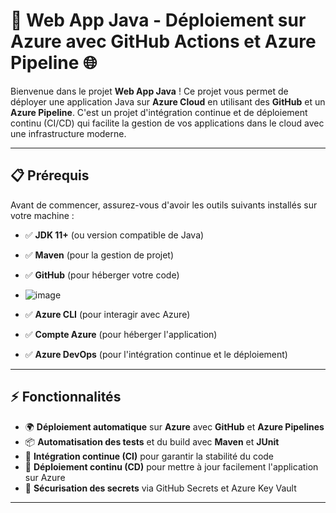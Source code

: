 # 🚀 **Web App Java - Déploiement sur Azure avec GitHub Actions et Azure Pipeline** 🌐

Bienvenue dans le projet **Web App Java** ! Ce projet vous permet de déployer une application Java sur **Azure Cloud** en utilisant des **GitHub** et un **Azure Pipeline**. C'est un projet d'intégration continue et de déploiement continu (CI/CD) qui facilite la gestion de vos applications dans le cloud avec une infrastructure moderne.

---

## 📋 **Prérequis**

Avant de commencer, assurez-vous d'avoir les outils suivants installés sur votre machine :

- ✅ **JDK 11+** (ou version compatible de Java)
- ✅ **Maven** (pour la gestion de projet)
- ✅ **GitHub** (pour héberger votre code)
- ![image](https://github.com/user-attachments/assets/7f710b29-0116-4d1a-9129-f72a6ab73a20)

- ✅ **Azure CLI** (pour interagir avec Azure)
- ✅ **Compte Azure** (pour héberger l'application)
- ✅ **Azure DevOps** (pour l'intégration continue et le déploiement)

---

## ⚡ **Fonctionnalités**

- 🌍 **Déploiement automatique** sur **Azure** avec **GitHub** et **Azure Pipelines**
- 📦 **Automatisation des tests** et du build avec **Maven** et **JUnit**
- 🌱 **Intégration continue (CI)** pour garantir la stabilité du code
- 🚀 **Déploiement continu (CD)** pour mettre à jour facilement l'application sur Azure
- 🔐 **Sécurisation des secrets** via GitHub Secrets et Azure Key Vault

---

